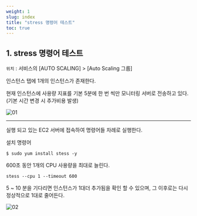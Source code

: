 ```yaml
---
weight: 1
slug: index
title: "stress 명령어 테스트"
toc: true
---
```


## 1. stress 명령어 테스트

`위치` : 서비스의 [AUTO SCALING] > [Auto Scaling 그룹]

인스턴스 탭에 1개의 인스턴스가 존재한다.

현재 인스턴스에 사용량 지표를 기본 5분에 한 번 씩만 모니터링 서버로 전송하고 있다.
(기본 시간 변경 시 추가비용 발생)

![01](/docs/infra/ec2/autoscaling/test/01.png)

- - -

실행 되고 있는 EC2 서버에 접속하여 명령어들 차례로 실행한다.

설치 명령어
```
$ sudo yum install stess -y
```

600초 동안 1개의 CPU 사용량을 최대로 늘린다.
```
stess --cpu 1 --timeout 600
```

5 ~ 10 분을 기다리면 인스턴스가 1대더 추가됨을 확인 할 수 있으며, 
그 이후로는 다시 정상적으로 1대로 줄어든다.

![02](/docs/infra/ec2/autoscaling/test/02.png)